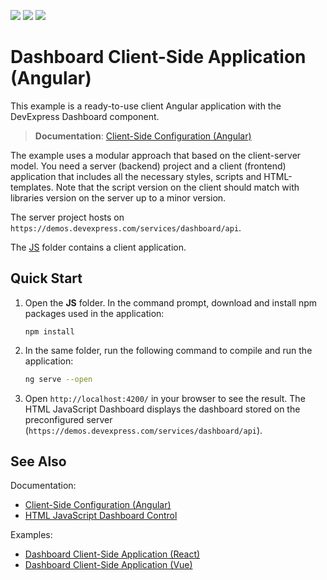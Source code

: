 <!-- default badges list -->
![](https://img.shields.io/endpoint?url=https://codecentral.devexpress.com/api/v1/VersionRange/199031557/19.2.3%2B)
[![](https://img.shields.io/badge/Open_in_DevExpress_Support_Center-FF7200?style=flat-square&logo=DevExpress&logoColor=white)](https://supportcenter.devexpress.com/ticket/details/T828585)
[![](https://img.shields.io/badge/📖_How_to_use_DevExpress_Examples-e9f6fc?style=flat-square)](https://docs.devexpress.com/GeneralInformation/403183)
<!-- default badges end -->
# Dashboard Client-Side Application (Angular)

This example is a ready-to-use client Angular application with the DevExpress Dashboard component.

> **Documentation**: [Client-Side Configuration (Angular)](https://docs.devexpress.com/Dashboard/400409)

The example uses a modular approach that based on the client-server model. You need a server (backend) project and a client (frontend) application that includes all the necessary styles, scripts and HTML-templates. Note that the script version on the client should match with libraries version on the server up to a minor version.

The server project hosts on ```https://demos.devexpress.com/services/dashboard/api```.

The [JS](JS) folder contains a client application.

## Quick Start

1. Open the **JS** folder. In the command prompt, download and install npm packages used in the application:

    ```
    npm install
    ```

2. In the same folder, run the following command to compile and run the application:

    ```bash
    ng serve --open
    ```

3. Open ```http://localhost:4200/``` in your browser to see the result. The HTML JavaScript Dashboard displays the dashboard stored on the preconfigured server (```https://demos.devexpress.com/services/dashboard/api```).

## See Also
Documentation:
- [Client-Side Configuration (Angular)](https://docs.devexpress.com/Dashboard/400409)
- [HTML JavaScript Dashboard Control](https://docs.devexpress.com/Dashboard/119108/)

Examples:
- [Dashboard Client-Side Application (React)](https://github.com/DevExpress-Examples/dashboard-react-app)
- [Dashboard Client-Side Application (Vue)](https://github.com/DevExpress-Examples/dashboard-vue-app)
